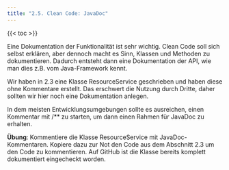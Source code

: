 ```yaml
---
title: "2.5. Clean Code: JavaDoc"
---
```


{{< toc >}}

Eine Dokumentation der Funktionalität ist sehr wichtig. Clean Code soll sich selbst erklären, aber dennoch macht es Sinn, Klassen und Methoden zu dokumentieren. Dadurch entsteht dann eine Dokumentation der API, wie man dies z.B. vom Java-Framework kennt.

Wir haben in 2.3 eine Klasse ResourceService geschrieben und haben diese ohne Kommentare erstellt. Das erschwert die Nutzung durch Dritte, daher sollten wir hier noch eine Dokumentation anlegen.

In dem meisten Entwicklungsumgebungen sollte es ausreichen, einen Kommentar mit /** zu starten, um dann einen Rahmen für JavaDoc zu erhalten.

**Übung**: Kommentiere die Klasse ResourceService mit JavaDoc-Kommentaren. Kopiere dazu zur Not den Code aus dem Abschnitt 2.3 um den Code zu kommentieren. Auf GitHub ist die Klasse bereits komplett dokumentiert eingecheckt worden.
